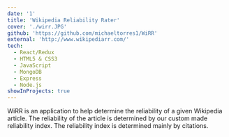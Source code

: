 ```yaml
---
date: '1'
title: 'Wikipedia Reliability Rater'
cover: './wirr.JPG'
github: 'https://github.com/michaeltorres1/WiRR'
external: 'http://www.wikipediarr.com/'
tech:
  - React/Redux
  - HTML5 & CSS3
  - JavaScript
  - MongoDB
  - Express
  - Node.js
showInProjects: true
---
```


WiRR is an application to help determine the reliability of a given Wikipedia article. The reliability of the article is determined by our custom made reliability index. The reliability index is determined mainly by citations.

